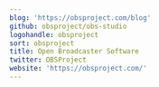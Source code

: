 ```yaml
---
blog: 'https://obsproject.com/blog'
github: obsproject/obs-studio
logohandle: obsproject
sort: obsproject
title: Open Broadcaster Software
twitter: OBSProject
website: 'https://obsproject.com/'
---
```

